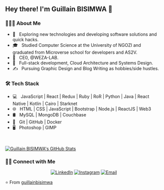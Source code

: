 
<h2> Hey there! I'm Guillain BISIMWA 👋</h2>

<h3> 👨🏻‍💻 About Me </h3>

- 🤔 &nbsp; Exploring new technologies and developing software solutions and quick hacks.
- 🎓 &nbsp; Studied Computer Science at the University of NGOZI and graduated from Microverse school for developers and AS2V.
- 💼 &nbsp; CE0, @WEZA-LAB.
- 🌱 &nbsp; Full-stack development, Cloud Architecture and Systems Design.
- ✍️ &nbsp; Pursuing Graphic Design and Blog Writing as hobbies/side hustles.

<h3>🛠 Tech Stack</h3>

- 💻 &nbsp;  JavaScript | React | Redux | Ruby | RoR | Python | Java | React Native | Kotlin | Cairo | Starknet
- 🌐 &nbsp; HTML | CSS | JavaScript | Bootstrap | Node.js | ReactJS | Web3
- 🛢 &nbsp; MySQL | MongoDB | Couchbase
- 🔧 &nbsp; Git | GitHub | Docker
- 🖥 &nbsp; Photoshop | GIMP

<br/>

[![Guillain BISIMWA's GitHub Stats](https://github-readme-stats.vercel.app/api?username=guillainbisimwa&show_icons=true)](https://github.com/guillainbisimwa)

<h3> 🤝🏻 Connect with Me </h3>

<p align="center">
<a href="https://www.linkedin.com/in/guillain-bisimwa-8a8b7a7b/"><img alt="LinkedIn" src="https://img.shields.io/badge/LinkedIn-guillainbisimwa-blue?style=flat-square&logo=linkedin"></a>
<a href="https://www.instagram.com/guillainbisimwa/"><img alt="Instagram" src="https://img.shields.io/badge/Instagram-guillainbisimwa__-blue?style=flat-square&logo=instagram"></a>
<a href="mailto:guillainbisimwa@hotmail.fr"><img alt="Email" src="https://img.shields.io/badge/Email-guillainbisimwa@hotmail.fr-blue?style=flat-square&logo=Microsoft%20outlook"></a>
</p>

⭐️ From [guillainbisimwa](https://github.com/guillainbisimwa)

